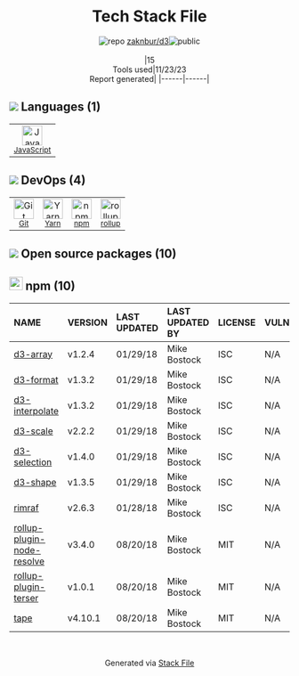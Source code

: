 <!--
--- Readme.md Snippet without images Start ---
## Tech Stack
zaknbur/d3 is built on the following main stack:
- [JavaScript](https://developer.mozilla.org/en-US/docs/Web/JavaScript) – Languages
- [rollup](http://rollupjs.org/) – JS Build Tools / JS Task Runners
- [Yarn](https://yarnpkg.com/) – Front End Package Manager

Full tech stack [here](/techstack.md)
--- Readme.md Snippet without images End ---

--- Readme.md Snippet with images Start ---
## Tech Stack
zaknbur/d3 is built on the following main stack:
- <img width='25' height='25' src='https://img.stackshare.io/service/1209/javascript.jpeg' alt='JavaScript'/> [JavaScript](https://developer.mozilla.org/en-US/docs/Web/JavaScript) – Languages
- <img width='25' height='25' src='https://img.stackshare.io/service/4423/zE8RTn9E_400x400.jpg' alt='rollup'/> [rollup](http://rollupjs.org/) – JS Build Tools / JS Task Runners
- <img width='25' height='25' src='https://img.stackshare.io/service/5848/44mC-kJ3.jpg' alt='Yarn'/> [Yarn](https://yarnpkg.com/) – Front End Package Manager

Full tech stack [here](/techstack.md)
--- Readme.md Snippet with images End ---
-->
<div align="center">

# Tech Stack File
![](https://img.stackshare.io/repo.svg "repo") [zaknbur/d3](https://github.com/zaknbur/d3)![](https://img.stackshare.io/public_badge.svg "public")
<br/><br/>
|15<br/>Tools used|11/23/23 <br/>Report generated|
|------|------|
</div>

## <img src='https://img.stackshare.io/languages.svg'/> Languages (1)
<table><tr>
  <td align='center'>
  <img width='36' height='36' src='https://img.stackshare.io/service/1209/javascript.jpeg' alt='JavaScript'>
  <br>
  <sub><a href="https://developer.mozilla.org/en-US/docs/Web/JavaScript">JavaScript</a></sub>
  <br>
  <sub></sub>
</td>

</tr>
</table>

## <img src='https://img.stackshare.io/devops.svg'/> DevOps (4)
<table><tr>
  <td align='center'>
  <img width='36' height='36' src='https://img.stackshare.io/service/1046/git.png' alt='Git'>
  <br>
  <sub><a href="http://git-scm.com/">Git</a></sub>
  <br>
  <sub></sub>
</td>

<td align='center'>
  <img width='36' height='36' src='https://img.stackshare.io/service/5848/44mC-kJ3.jpg' alt='Yarn'>
  <br>
  <sub><a href="https://yarnpkg.com/">Yarn</a></sub>
  <br>
  <sub></sub>
</td>

<td align='center'>
  <img width='36' height='36' src='https://img.stackshare.io/service/1120/lejvzrnlpb308aftn31u.png' alt='npm'>
  <br>
  <sub><a href="https://www.npmjs.com/">npm</a></sub>
  <br>
  <sub></sub>
</td>

<td align='center'>
  <img width='36' height='36' src='https://img.stackshare.io/service/4423/zE8RTn9E_400x400.jpg' alt='rollup'>
  <br>
  <sub><a href="http://rollupjs.org/">rollup</a></sub>
  <br>
  <sub></sub>
</td>

</tr>
</table>


## <img src='https://img.stackshare.io/group.svg' /> Open source packages (10)</h2>

## <img width='24' height='24' src='https://img.stackshare.io/service/1120/lejvzrnlpb308aftn31u.png'/> npm (10)

|NAME|VERSION|LAST UPDATED|LAST UPDATED BY|LICENSE|VULNERABILITIES|
|:------|:------|:------|:------|:------|:------|
|[d3-array](https://www.npmjs.com/d3-array)|v1.2.4|01/29/18|Mike Bostock |ISC|N/A|
|[d3-format](https://www.npmjs.com/d3-format)|v1.3.2|01/29/18|Mike Bostock |ISC|N/A|
|[d3-interpolate](https://www.npmjs.com/d3-interpolate)|v1.3.2|01/29/18|Mike Bostock |ISC|N/A|
|[d3-scale](https://www.npmjs.com/d3-scale)|v2.2.2|01/29/18|Mike Bostock |ISC|N/A|
|[d3-selection](https://www.npmjs.com/d3-selection)|v1.4.0|01/29/18|Mike Bostock |ISC|N/A|
|[d3-shape](https://www.npmjs.com/d3-shape)|v1.3.5|01/29/18|Mike Bostock |ISC|N/A|
|[rimraf](https://www.npmjs.com/rimraf)|v2.6.3|01/28/18|Mike Bostock |ISC|N/A|
|[rollup-plugin-node-resolve](https://www.npmjs.com/rollup-plugin-node-resolve)|v3.4.0|08/20/18|Mike Bostock |MIT|N/A|
|[rollup-plugin-terser](https://www.npmjs.com/rollup-plugin-terser)|v1.0.1|08/20/18|Mike Bostock |MIT|N/A|
|[tape](https://www.npmjs.com/tape)|v4.10.1|08/20/18|Mike Bostock |MIT|N/A|

<br/>
<div align='center'>

Generated via [Stack File](https://github.com/marketplace/stack-file)
